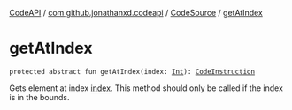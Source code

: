 [CodeAPI](../../index.md) / [com.github.jonathanxd.codeapi](../index.md) / [CodeSource](index.md) / [getAtIndex](.)

# getAtIndex

`protected abstract fun getAtIndex(index: `[`Int`](https://kotlinlang.org/api/latest/jvm/stdlib/kotlin/-int/index.html)`): `[`CodeInstruction`](../-code-instruction.md)

Gets element at index [index](get-at-index.md#com.github.jonathanxd.codeapi.CodeSource$getAtIndex(kotlin.Int)/index). This method should only be called if the index
is in the bounds.

